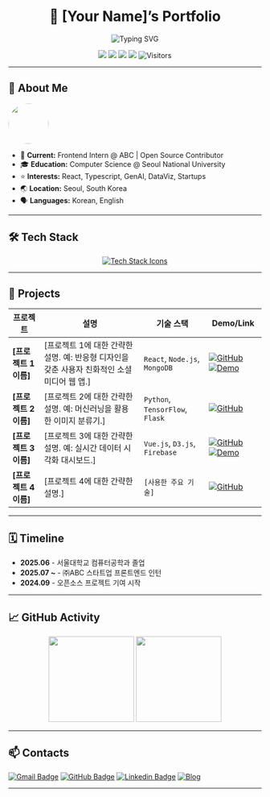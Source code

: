 <h1 align="center">🚀 [Your Name]’s Portfolio</h1>

<p align="center">
  <img src="https://readme-typing-svg.demolab.com?font=Fira+Code&size=24&pause=1000&center=true&vCenter=true&width=600&height=40&lines=Hi+there+%F0%9F%91%8B;I'm+a+passionate+Developer;I+%E2%9D%A4%EF%B8%8F+Open+Source+and+AI!" alt="Typing SVG" />
</p>

<p align="center">
  <img src="https://img.shields.io/badge/Frontend-React-blue?logo=react"/>
  <img src="https://img.shields.io/badge/Backend-Node.js-green?logo=node.js"/>
  <img src="https://img.shields.io/badge/Python-3776AB?logo=python&logoColor=white"/>
  <img src="https://img.shields.io/badge/AI-ML-%23FFDD67"/>
  <img src="https://visitor-badge.laobi.icu/badge?page_id=hay-dev2024.hay-dev2024.github.io" alt="Visitors"/>
</p>

---

## 👤 About Me

<p align="left">
  <img src="https://avatars.githubusercontent.com/u/179821515?v=4" width="80" style="border-radius:50%;" />
</p>


- 💼 **Current:** Frontend Intern @ ABC | Open Source Contributor
- 🎓 **Education:** Computer Science @ Seoul National University
- ⭐ **Interests:** React, Typescript, GenAI, DataViz, Startups
- 🌏 **Location:** Seoul, South Korea
- 🗣 **Languages:** Korean, English

---

## 🛠️ Tech Stack

<p align="center">
  <a href="https://skillicons.dev" target="_blank">
    <img src="https://skillicons.dev/icons?i=html,css,js,ts,python,django,mysql,postgresql,mongodb,docker,aws,git,github,vscode,visualstudio,vim" alt="Tech Stack Icons"/>
  </a>
  <br>
  <p align="center">
  </p>
</p>


---

## 🚀 Projects

| 프로젝트 | 설명 | 기술 스택 | Demo/Link |
|---|---|---|---|
| **[프로젝트 1 이름]** | [프로젝트 1에 대한 간략한 설명. 예: 반응형 디자인을 갖춘 사용자 친화적인 소셜 미디어 웹 앱.] | `React`, `Node.js`, `MongoDB` | [![GitHub](https://img.shields.io/badge/-GitHub-181717?style=flat-square&logo=github&logoColor=white)](https://github.com/hay-dev2024/helloworld) [![Demo](https://img.shields.io/badge/-Demo-D14836?style=flat-square&logo=google-chrome&logoColor=white)](https://[Project1DemoLink].com) |
| **[프로젝트 2 이름]** | [프로젝트 2에 대한 간략한 설명. 예: 머신러닝을 활용한 이미지 분류기.] | `Python`, `TensorFlow`, `Flask` | [![GitHub](https://img.shields.io/badge/-GitHub-181717?style=flat-square&logo=github&logoColor=white)](https://github.com/[YourGitHubUsername]/[Project2Repo]) |
| **[프로젝트 3 이름]** | [프로젝트 3에 대한 간략한 설명. 예: 실시간 데이터 시각화 대시보드.] | `Vue.js`, `D3.js`, `Firebase` | [![GitHub](https://img.shields.io/badge/-GitHub-181717?style=flat-square&logo=github&logoColor=white)](https://github.com/[YourGitHubUsername]/[Project3Repo]) [![Demo](https://img.shields.io/badge/-Demo-D14836?style=flat-square&logo=google-chrome&logoColor=white)](https://[Project3DemoLink].com) |
| **[프로젝트 4 이름]** | [프로젝트 4에 대한 간략한 설명.] | `[사용한 주요 기술]` | [![GitHub](https://img.shields.io/badge/-GitHub-181717?style=flat-square&logo=github&logoColor=white)](https://github.com/[YourGitHubUsername]/[Project4Repo]) |

---

## 🗓️ Timeline

- **2025.06** - 서울대학교 컴퓨터공학과 졸업
- **2025.07 ~** - ㈜ABC 스타트업 프론트엔드 인턴
- **2024.09** - 오픈소스 프로젝트 기여 시작

---

## 📈 GitHub Activity

<p align="center">
  <img height="170" src="https://github-readme-stats.vercel.app/api?username=hay-dev2024&show_icons=true&theme=tokyonight&hide_title=true" />
  <img height="170" src="https://github-readme-stats.vercel.app/api/top-langs/?username=hay-dev2024&layout=compact&theme=tokyonight" />
</p>

---

## 📫 Contacts

[![Gmail Badge](https://img.shields.io/badge/-your.email@gmail.com-D14836?style=flat&logo=Gmail&logoColor=white)](mailto:your.email@gmail.com)
[![GitHub Badge](https://img.shields.io/badge/-yourusername-181717?style=flat-square&logo=github&logoColor=white)](https://github.com/hay-dev2024)
[![Linkedin Badge](https://img.shields.io/badge/-LinkedIn-blue?style=flat-square&logo=linkedin&logoColor=white)](https://linkedin.com/in/yourusername)
[![Blog](https://img.shields.io/badge/Tech%20Blog-%2312100E?style=flat-square&logo=hashnode&logoColor=white)](https://blog.yourdomain.com)

---




